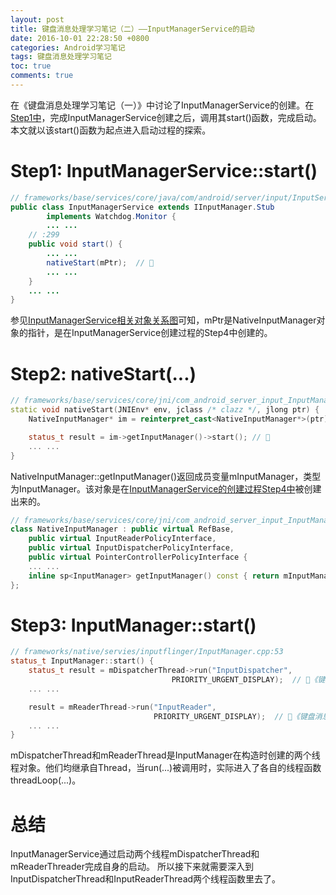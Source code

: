 ```yaml
---
layout: post
title: 键盘消息处理学习笔记（二）——InputManagerService的启动
date: 2016-10-01 22:28:50 +0800
categories: Android学习笔记
tags: 键盘消息处理学习笔记
toc: true
comments: true
---
```

在《键盘消息处理学习笔记（一）》中讨论了InputManagerService的创建。在[Step1中](http://palanceli.com/2016/10/01/2016/0904KeyboardLearning1/#Step1-InputManagerService的创建)，完成InputManagerService创建之后，调用其start()函数，完成启动。本文就以该start()函数为起点进入启动过程的探索。
<!-- more -->
# Step1: InputManagerService::start()
``` java
// frameworks/base/services/core/java/com/android/server/input/InputService.java
public class InputManagerService extends IInputManager.Stub
        implements Watchdog.Monitor {
        ... ...
    // :299
    public void start() {
        ... ...
        nativeStart(mPtr);  // 🏁
        ... ...
    }
    ... ...
}
```
参见[InputManagerService相关对象关系图](http://palanceli.com/2016/10/01/2016/0904KeyboardLearning1/img02.png)可知，mPtr是NativeInputManager对象的指针，是在InputManagerService创建过程的Step4中创建的。

# Step2: nativeStart(...)
``` cpp
// frameworks/base/services/core/jni/com_android_server_input_InputManagerService.cpp:1049
static void nativeStart(JNIEnv* env, jclass /* clazz */, jlong ptr) {
    NativeInputManager* im = reinterpret_cast<NativeInputManager*>(ptr);

    status_t result = im->getInputManager()->start(); // 🏁
    ... ...
}
```
NativeInputManager::getInputManager()返回成员变量mInputManager，类型为InputManager。该对象是在[InputManagerService的创建过程Step4中](http://palanceli.com/2016/10/01/2016/0904KeyboardLearning1/#Step4-NativeInputManager-NativeInputManager-…)被创建出来的。
``` c++
// frameworks/base/services/core/jni/com_android_server_input_InputManagerService.cpp: 184
class NativeInputManager : public virtual RefBase,
    public virtual InputReaderPolicyInterface,
    public virtual InputDispatcherPolicyInterface,
    public virtual PointerControllerPolicyInterface {
    ... ...
    inline sp<InputManager> getInputManager() const { return mInputManager; }
};
```

# Step3: InputManager::start()
``` cpp
// frameworks/native/servies/inputflinger/InputManager.cpp:53
status_t InputManager::start() {
    status_t result = mDispatcherThread->run("InputDispatcher", 
                                    PRIORITY_URGENT_DISPLAY);  // 🏁《键盘消息处理笔记（三）》中讨论
    ... ...

    result = mReaderThread->run("InputReader", 
                                PRIORITY_URGENT_DISPLAY);  // 🏁《键盘消息处理笔记（三）》中讨论
    ... ...
}
```
mDispatcherThread和mReaderThread是InputManager在构造时创建的两个线程对象。他们均继承自Thread，当run(...)被调用时，实际进入了各自的线程函数threadLoop(...)。

# 总结
InputManagerService通过启动两个线程mDispatcherThread和mReaderThreader完成自身的启动。
所以接下来就需要深入到InputDispatcherThread和InputReaderThread两个线程函数里去了。
